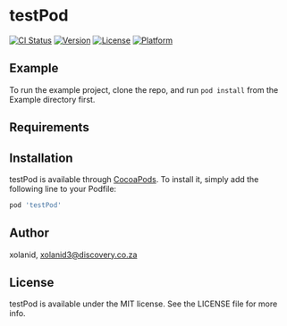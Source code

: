 # testPod

[![CI Status](https://img.shields.io/travis/xolanid/testPod.svg?style=flat)](https://travis-ci.org/xolanid/testPod)
[![Version](https://img.shields.io/cocoapods/v/testPod.svg?style=flat)](https://cocoapods.org/pods/testPod)
[![License](https://img.shields.io/cocoapods/l/testPod.svg?style=flat)](https://cocoapods.org/pods/testPod)
[![Platform](https://img.shields.io/cocoapods/p/testPod.svg?style=flat)](https://cocoapods.org/pods/testPod)

## Example

To run the example project, clone the repo, and run `pod install` from the Example directory first.

## Requirements

## Installation

testPod is available through [CocoaPods](https://cocoapods.org). To install
it, simply add the following line to your Podfile:

```ruby
pod 'testPod'
```

## Author

xolanid, xolanid3@discovery.co.za

## License

testPod is available under the MIT license. See the LICENSE file for more info.
